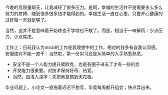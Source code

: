 ​		今晚的高质量聊天，让我减轻了很多压力。是啊，幸福的生活并不是需要多么多么努力的拼搏、赚到很多很多钱才能得到的。幸福生活一直在心里，只要开心健康的过好每一天就足够了。

​		当然，这并不是意味着开始啥也不学啥也不敢了。而是，相当于一味解药：少点压力、少点焦虑。

​	工作上：目前我认为mirai的工作是我理想中的工作，相对的钱多有自我认同感。安服绝对不能一直干：当然啦，第一份实习还是从简单的入手熟悉熟悉。

- 安全不是一个人能力提升就欧克，也是有圈子进去了才有一些机会
- 开发能力很重要。对技术保持好奇、热爱。
- 当然，由浅入深学；先把黑盒搞到天花板。

​	毕业问题上，小论文一直拖着迟迟不想写，毕竟每周都开组会；快点弄出来。